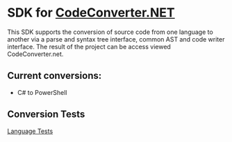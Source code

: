 # SDK for [CodeConverter.NET](https://codeconverter.net)

This SDK supports the conversion of source code from one language to another via a parse and syntax tree interface, common AST and code writer interface. The result of the project can be access viewed CodeConverter.net.

## Current conversions:

- C# to PowerShell

## Conversion Tests

[Language Tests](https://codeconverter.github.io/sdk/language-tests)
